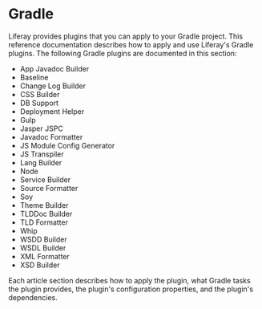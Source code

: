 # Gradle [](id=gradle)

Liferay provides plugins that you can apply to your Gradle project. This
reference documentation describes how to apply and use Liferay's Gradle plugins.
The following Gradle plugins are documented in this section:

- App Javadoc Builder
- Baseline
- Change Log Builder
- CSS Builder
- DB Support
- Deployment Helper
- Gulp
- Jasper JSPC
- Javadoc Formatter
- JS Module Config Generator
- JS Transpiler
- Lang Builder
- Node
- Service Builder
- Source Formatter
- Soy
- Theme Builder
- TLDDoc Builder
- TLD Formatter
- Whip
- WSDD Builder
- WSDL Builder
- XML Formatter
- XSD Builder

Each article section describes how to apply the plugin, what Gradle tasks the
plugin provides, the plugin's configuration properties, and the plugin's
dependencies. 
